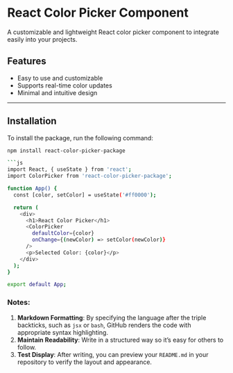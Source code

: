 # React Color Picker Component

A customizable and lightweight React color picker component to integrate easily into your projects.

## Features
- Easy to use and customizable
- Supports real-time color updates
- Minimal and intuitive design

---

## Installation

To install the package, run the following command:

```bash
npm install react-color-picker-package

```js
import React, { useState } from 'react';
import ColorPicker from 'react-color-picker-package';

function App() {
  const [color, setColor] = useState('#ff0000');

  return (
    <div>
      <h1>React Color Picker</h1>
      <ColorPicker 
        defaultColor={color} 
        onChange={(newColor) => setColor(newColor)} 
      />
      <p>Selected Color: {color}</p>
    </div>
  );
}

export default App;

```


### Notes:
1. **Markdown Formatting**: By specifying the language after the triple backticks, such as `jsx` or `bash`, GitHub renders the code with appropriate syntax highlighting.
2. **Maintain Readability**: Write in a structured way so it’s easy for others to follow.
3. **Test Display**: After writing, you can preview your `README.md` in your repository to verify the layout and appearance.

